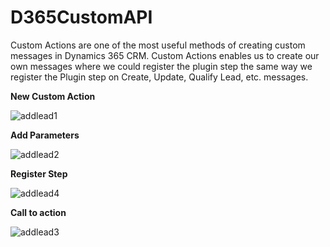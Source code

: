 # D365CustomAPI
Custom Actions are one of the most useful methods of creating custom messages in Dynamics 365 CRM. Custom Actions enables us to create our own messages where we could register the plugin step the same way we register the Plugin step on Create, Update, Qualify Lead, etc. messages.

**New Custom Action**

![addlead1](https://user-images.githubusercontent.com/69807493/161747005-1acdc3a5-2e98-4c46-858e-e85920f25586.png)

**Add Parameters**

![addlead2](https://user-images.githubusercontent.com/69807493/161747030-f97dc081-2809-43fc-892a-8a3c25d340ba.png)

**Register Step**

![addlead4](https://user-images.githubusercontent.com/69807493/161748610-bdbd99dd-8262-4679-bfa9-91e40c407a28.png)

**Call to action**

![addlead3](https://user-images.githubusercontent.com/69807493/161747582-0c2547bc-ee49-49d2-b226-821e4357e76a.png)


